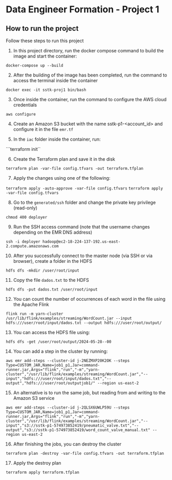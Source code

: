 # Data Engineer Formation - Project 1

## How to run the project

Follow these steps to run this project

1. In this project directory, run the docker compose command to build the image and start the container:

``docker-compose up --build``

2. After the building of the image has been completed, run the command to access the terminal inside the container

`docker exec -it sstk-proj1 bin/bash`

3. Once inside the container, run the command to configure the AWS cloud credentials

`aws configure`

4. Create an Amazon S3 bucket with the name sstk-p1-<account_id> and configure it in the file `emr.tf`

5. In the `iac` folder inside the container, run:

```terraform init``

6. Create the Terraform plan and save it in the disk

`terraform plan -var-file config.tfvars -out terraform.tfplan`

7. Apply  the changes using one of the following:

`terraform apply -auto-approve -var-file config.tfvars`
`terraform apply -var-file config.tfvars`

8. Go to the `generated/ssh` folder and change the private key privilege (read-only)

`chmod 400 deployer`

9. Run the SSH access command (note that the username changes depending on the EMR DNS address)

`ssh -i deployer hadoop@ec2-18-224-137-192.us-east-2.compute.amazonaws.com`

10. After you successfully connect to the master node (via SSH or via browser), create a folder in the HDFS

`hdfs dfs -mkdir /user/root/input`

11. Copy the file `dados.txt` to the HDFS

`hdfs dfs -put dados.txt /user/root/input`

12. You can count the number of occurrences of each word in the file using the Apache Flink

`flink run -m yarn-cluster /usr/lib/flink/examples/streaming/WordCount.jar --input hdfs:///user/root/input/dados.txt --output hdfs:///user/root/output/`

13. You can access the HDFS file using:

`hdfs dfs -get /user/root/output/2024-05-28--00`

14. You can add a step in the cluster by running:

`aws emr add-steps --cluster-id j-2NEZMXP20K2OK --steps Type=CUSTOM_JAR,Name=job1_p1,Jar=command-runner.jar,Args="flink","run","-m","yarn-cluster","/usr/lib/flink/examples/streaming/WordCount.jar","--input","hdfs:///user/root/input/dados.txt","--output","hdfs:///user/root/outputjob1/" --region us-east-2`

15. An alternative is to run the same job, but reading from and writing to the Amazon S3 service

`aws emr add-steps --cluster-id j-2QLSX6UWLP59U --steps Type=CUSTOM_JAR,Name=job1_p1,Jar=command-runner.jar,Args="flink","run","-m","yarn-cluster","/usr/lib/flink/examples/streaming/WordCount.jar","--input","s3://sstk-p1-574973852419/pneumatic_valve.txt","--output","s3://sstk-p1-574973852419/word_count_valve_manual.txt" --region us-east-2`

16. After finishing the jobs, you can destroy the cluster

`terraform plan -destroy -var-file config.tfvars -out terraform.tfplan`

17. Apply the destroy plan

`terraform apply terraform.tfplan`